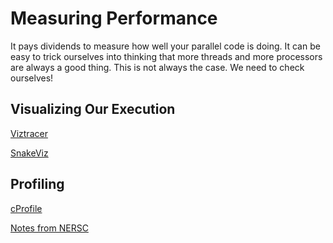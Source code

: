 # Measuring Performance

It pays dividends to measure how well your parallel code is doing.
It can be easy to trick ourselves into thinking that more threads 
and more processors are always a good thing. This is not always the
case. We need to check ourselves!

## Visualizing Our Execution

[Viztracer](https://github.com/gaogaotiantian/viztracer)

[SnakeViz](https://jiffyclub.github.io/snakeviz/)

## Profiling

[cProfile](https://docs.python.org/3/library/profile.html)

[Notes from NERSC](https://docs.nersc.gov/development/languages/python/profiling-debugging-python/)
